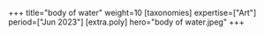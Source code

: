 +++
title="body of water"
weight=10
[taxonomies]
expertise=["Art"]
period=["Jun 2023"]
[extra.poly]
hero="body of water.jpeg"
+++